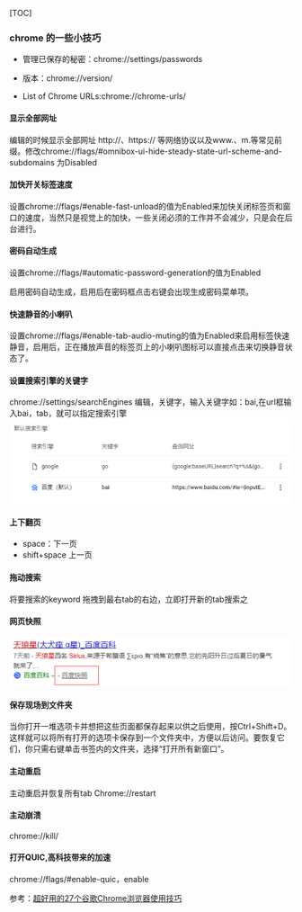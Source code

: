 [TOC]

### chrome 的一些小技巧

+ 管理已保存的秘密：chrome://settings/passwords

+ 版本：chrome://version/

+ List of Chrome URLs:chrome://chrome-urls/

####  显示全部网址

编辑的时候显示全部网址 http://、https:// 等网络协议以及www.、m.等常见前缀。修改chrome://flags/#omnibox-ui-hide-steady-state-url-scheme-and-subdomains  为Disabled
#### 加快开关标签速度

设置chrome://flags/#enable-fast-unload的值为Enabled来加快关闭标签页和窗口的速度，当然只是视觉上的加快，一些关闭必须的工作并不会减少，只是会在后台进行。

#### 密码自动生成

设置chrome://flags/#automatic-password-generation的值为Enabled

启用密码自动生成，启用后在密码框点击右键会出现生成密码菜单项。

#### 快速静音的小喇叭
设置chrome://flags/#enable-tab-audio-muting的值为Enabled来启用标签快速静音，启用后，正在播放声音的标签页上的小喇叭图标可以直接点击来切换静音状态了。

#### 设置搜索引擎的关键字
 chrome://settings/searchEngines
编辑，关键字，输入关键字如：bai,在url框输入bai，tab，就可以指定搜索引擎
![](.images/chrome.cmd/2019-03-02-21-17-21.png)


####  上下翻页

+ space：下一页
+ shift+space 上一页

#### 拖动搜索

将要搜索的keyword 拖拽到最右tab的右边，立即打开新的tab搜索之


#### 网页快照


![](.images/chrome.cmd/2019-03-02-21-24-12.png)


#### 保存现场到文件夹

当你打开一堆选项卡并想把这些页面都保存起来以供之后使用，按Ctrl+Shift+D。这样就可以将所有打开的选项卡保存到一个文件夹中，方便以后访问。要恢复它们，你只需右键单击书签内的文件夹，选择“打开所有新窗口”。

#### 主动重启

主动重启并恢复所有tab
Chrome://restart


#### 主动崩溃
chrome://kill/


#### 打开QUIC,高科技带来的加速


chrome://flags/#enable-quic，enable




参考：[超好用的27个谷歌Chrome浏览器使用技巧](http://www.techug.com/post/27-incredibly-useful-things-you-didnt-know-chrome-could-do.html)
